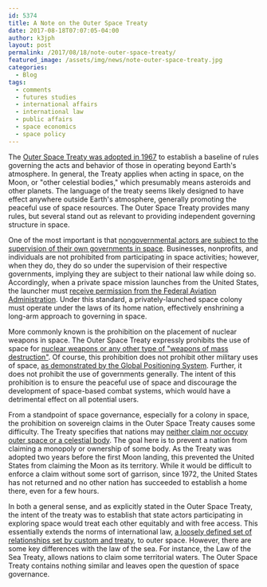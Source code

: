 ```yaml
---
id: 5374
title: A Note on the Outer Space Treaty
date: 2017-08-18T07:07:05-04:00
author: k3jph
layout: post
permalink: /2017/08/18/note-outer-space-treaty/
featured_image: /assets/img/news/note-outer-space-treaty.jpg
categories:
  - Blog
tags:
  - comments
  - futures studies
  - international affairs
  - international law
  - public affairs
  - space economics
  - space policy
--- 
```

The [Outer Space Treaty was adopted in
1967](http://heinonline.org/HOL/Page?handle=hein.journals/flr37&div=25&g_sent=1)
to establish a baseline of rules governing the acts and behavior
of those in operating beyond Earth's atmosphere.  In general, the
Treaty applies when acting in space, on the Moon, or "other celestial
bodies," which presumably means asteroids and other planets.  The
language of the treaty seems likely designed to have effect anywhere
outside Earth's atmosphere, generally promoting the peaceful use
of space resources.  The Outer Space Treaty provides many rules,
but several stand out as relevant to providing independent governing
structure in space.

One of the most important is that [nongovernmental actors are subject
to the supervision of their own governments in
space](http://www.jstor.org/stable/40706764).  Businesses, nonprofits,
and individuals are not prohibited from participating in space
activities; however, when they do, they do so under the supervision
of their respective governments, implying they are subject to their
national law while doing so.  Accordingly, when a private space
mission launches from the United States, the launcher must [receive
permission from the Federal Aviation
Administration](http://heinonline.org/HOL/Page?handle=hein.journals/jrlsl31&div=8&g_sent=1).
Under this standard, a privately-launched space colony must operate
under the laws of its home nation, effectively enshrining a long-arm
approach to governing in space.

More commonly known is the prohibition on the placement of nuclear
weapons in space.  The Outer Space Treaty expressly prohibits the
use of space for [nuclear weapons or any other type of "weapons of
mass
destruction"](http://heinonline.org/HOL/Page?handle=hein.journals/jrlsl4&div=6&g_sent=1&collection=journals).
Of course, this prohibition does not prohibit other military uses
of space, [as demonstrated by the Global Positioning
System](https://books.google.com/books?id=F7jrCAAAQBAJ&lpg=PR19&ots=zWk7pRvNtB&dq=global%20positioning%20system%20navy&lr&pg=PA3#v=onepage&q&f=false).
Further, it does not prohibit the use of governments generally.
The intent of this prohibition is to ensure the peaceful use of
space and discourage the development of space-based combat systems,
which would have a detrimental effect on all potential users.

From a standpoint of space governance, especially for a colony in
space, the prohibition on sovereign claims in the Outer Space Treaty
causes some difficulty.  The Treaty specifies that nations may
[neither claim nor occupy outer space or a celestial
body](http://heinonline.org/HOL/Page?handle=hein.journals/flr37&div=25&g_sent=1&collection=journals).
The goal here is to prevent a nation from claiming a monopoly or
ownership of some body.  As the Treaty was adopted two years before
the first Moon landing, this prevented the United States from
claiming the Moon as its territory.  While it would be difficult
to enforce a claim without some sort of garrison, since 1972, the
United States has not returned and no other nation has succeeded
to establish a home there, even for a few hours.

In both a general sense, and as explicitly stated in the Outer Space
Treaty, the intent of the treaty was to establish that state actors
participating in exploring space would treat each other equitably
and with free access.  This essentially extends the norms of
international law, [a loosely defined set of relationships set by
custom and
treaty](https://books.google.com/books?id=uwiIAgAAQBAJ&lpg=PP1&ots=BgRURJ3ghX&dq=international%20law&lr&pg=PA5#v=onepage&q&f=false),
to outer space.  However, there are some key differences with the
law of the sea.  For instance, the Law of the Sea Treaty, allows
nations to claim some territorial waters.  The Outer Space Treaty
contains nothing similar and leaves open the question of space
governance.
